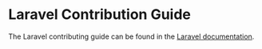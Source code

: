 # Laravel Contribution Guide

The Laravel contributing guide can be found in the [Laravel documentation](https://laravel.com/docs/contributions).
